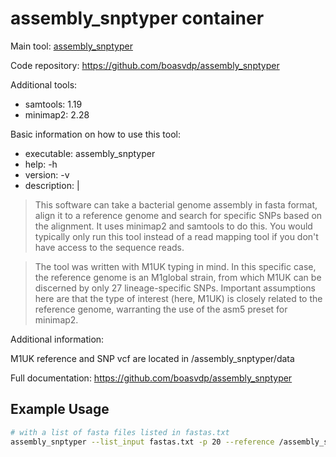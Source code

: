 # assembly_snptyper container

Main tool: [assembly_snptyper](https://github.com/boasvdp/assembly_snptyper)
  
Code repository: https://github.com/boasvdp/assembly_snptyper

Additional tools:
- samtools: 1.19
- minimap2: 2.28

Basic information on how to use this tool:
- executable: assembly_snptyper
- help: -h
- version: -v
- description: |

> This software can take a bacterial genome assembly in fasta format, align it to a reference genome and search for specific SNPs based on the alignment. It uses minimap2 and samtools to do this. You would typically only run this tool instead of a read mapping tool if you don't have access to the sequence reads.


> The tool was written with M1UK typing in mind. In this specific case, the reference genome is an M1global strain, from which M1UK can be discerned by only 27 lineage-specific SNPs. Important assumptions here are that the type of interest (here, M1UK) is closely related to the reference genome, warranting the use of the asm5 preset for minimap2.

Additional information:

M1UK reference and SNP vcf are located in /assembly_snptyper/data
  
Full documentation: https://github.com/boasvdp/assembly_snptyper

## Example Usage

```bash
# with a list of fasta files listed in fastas.txt
assembly_snptyper --list_input fastas.txt -p 20 --reference /assembly_snptyper/data/MGAS5005.fa --vcf /assembly_snptyper/data/M1UK.vcf > m1uk.txt
```

